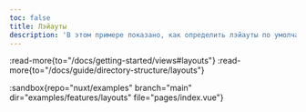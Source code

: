```yaml
---
toc: false
title: Лэйауты
description: 'В этом примере показано, как определить лэйауты по умолчанию и пользовательские лэйауты.'
---
```


:read-more{to="/docs/getting-started/views#layouts"}
:read-more{to="/docs/guide/directory-structure/layouts"}

:sandbox{repo="nuxt/examples" branch="main" dir="examples/features/layouts" file="pages/index.vue"}
